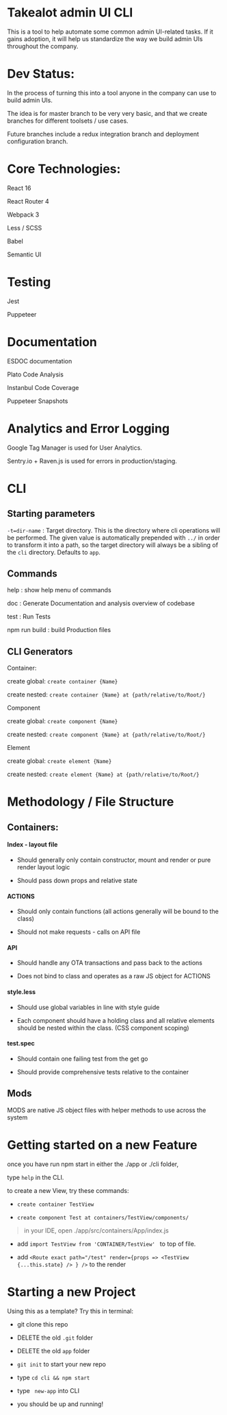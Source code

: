 # Takealot admin UI CLI

This is a tool to help automate some common admin UI-related tasks. If it gains adoption, it will help us standardize the way we build admin UIs throughout the company.

# Dev Status:
> 

In the process of turning this into a tool anyone in the company can use to build admin UIs. 

The idea is for master branch to be very very basic, and that we create branches for different toolsets / use cases.

Future branches include a redux integration branch and deployment configuration branch.


# Core Technologies:
> 
React 16

React Router 4

Webpack 3

Less / SCSS

Babel

Semantic UI



# Testing 

Jest

Puppeteer


# Documentation

ESDOC documentation

Plato Code Analysis

Instanbul Code Coverage

Puppeteer Snapshots


# Analytics and Error Logging

Google Tag Manager is used for User Analytics.

Sentry.io + Raven.js is used for errors in production/staging.


# CLI

## Starting parameters

`-t=dir-name`    :     Target directory. This is the directory where cli operations will be performed. The given value is automatically prepended with `../` in order to transform it into a path, so the target directory will always be a sibling of the `cli` directory. 
Defaults to `app`.

## Commands

help             :     show help menu of commands

doc              :     Generate Documentation and analysis overview of codebase

test             :     Run Tests

npm run build    :     build Production files



## CLI Generators


Container:

  create global:        ```create container {Name}```

  create nested:        ```create container {Name} at {path/relative/to/Root/}```



Component

  create global:        ```create component {Name}```

  create nested:        ```create component {Name} at {path/relative/to/Root/}```



Element

  create global:        ```create element {Name}```

  create nested:        ```create element {Name} at {path/relative/to/Root/}```




# Methodology / File Structure


## Containers:

#### Index - layout file 

  - Should generally only contain constructor, mount and render or pure render layout logic

  - Should pass down props and relative state

#### ACTIONS

  - Should only contain functions (all actions generally will be bound to the class)

  - Should not make requests - calls on API file

#### API

  - Should handle any OTA transactions and pass back to the actions

  - Does not bind to class and operates as a raw JS object for ACTIONS

#### style.less

  - Should use global variables in line with style guide

  - Each component should have a holding class and all relative elements should be nested within the class. (CSS component scoping)

#### test.spec
  - Should contain one failing test from the get go

  - Should provide comprehensive tests relative to the container


## Mods

MODS are native JS object files with helper methods to use across the system







# Getting started on a new Feature

once you have run npm start in either the ./app or ./cli folder, 

type ```help``` in the CLI.

to create a new View, try these commands:

- ```create container TestView```

- ```create component Test at containers/TestView/components/```


> in your IDE, open ./app/src/containers/App/index.js

- add ```import TestView from 'CONTAINER/TestView' ``` to top of file.

- add ```<Route exact path="/test" render={props => <TestView {...this.state} /> } />``` to the render







# Starting a new Project

Using this as a template? Try this in terminal:

- git clone this repo

- DELETE the old ```.git``` folder

- DELETE the old ```app``` folder

- ```git init``` to start your new repo

- type ```cd cli && npm start```

- type ``` new-app``` into CLI

- you should be up and running! 
